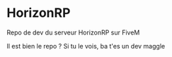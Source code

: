 # HorizonRP
Repo de dev du serveur HorizonRP sur FiveM

Il est bien le repo ? Si tu le vois, ba t'es un dev maggle
